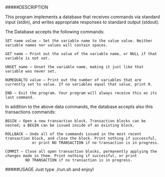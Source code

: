 #####DESCRIPTION

This program implements a database that receives commands via standard input (stdin), and writes appropriate responses to standard output (stdout). 


The Database accepts the following commands:

    SET name value – Set the variable name to the value value. Neither variable names nor values will contain spaces.

    GET name – Print out the value of the variable name, or NULL if that variable is not set.

    UNSET name – Unset the variable name, making it just like that variable was never set.

    NUMEQUALTO value – Print out the number of variables that are currently set to value. If no variables equal that value, print 0.

    END – Exit the program. Your program will always receive this as its last command.



In addition to the above data commands, the database accepts also this transactions commands:

    BEGIN – Open a new transaction block. Transaction blocks can be nested; a BEGIN can be issued inside of an existing block.

    ROLLBACK – Undo all of the commands issued in the most recent transaction block, and close the block. Print nothing if successful, 
                or print NO TRANSACTION if no transaction is in progress.

    COMMIT – Close all open transaction blocks, permanently applying the changes made in them. Print nothing if successful, or print 
             NO TRANSACTION if no transaction is in progress.

#####USAGE
Just type ./run.sh and enjoy!

